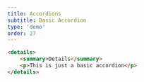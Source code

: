 ```yaml
---
title: Accordions
subtitle: Basic Accordion
type: 'demo'
order: 27
---
```


<script>
  import BasicAccordion from '$lib/demo/BasicAccordion.svelte'
</script>

<BasicAccordion />

```html
<details>
	<summary>Details</summary>
	<p>This is just a basic accordion</p>
</details>
```
